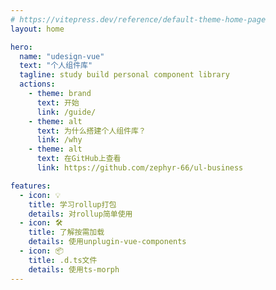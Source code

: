 ```yaml
---
# https://vitepress.dev/reference/default-theme-home-page
layout: home

hero:
  name: "udesign-vue"
  text: "个人组件库"
  tagline: study build personal component library
  actions:
    - theme: brand
      text: 开始
      link: /guide/
    - theme: alt
      text: 为什么搭建个人组件库？
      link: /why
    - theme: alt
      text: 在GitHub上查看
      link: https://github.com/zephyr-66/ul-business

features:
  - icon: 💡
    title: 学习rollup打包
    details: 对rollup简单使用
  - icon: 🛠️
    title: 了解按需加载
    details: 使用unplugin-vue-components
  - icon: 📦
    title: .d.ts文件
    details: 使用ts-morph
---
```

